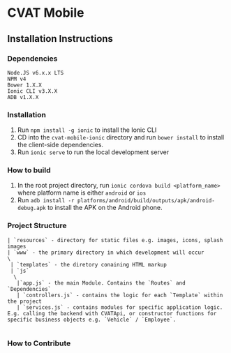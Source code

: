 # CVAT Mobile

## Installation Instructions

### Dependencies
```
Node.JS v6.x.x LTS
NPM v4
Bower 1.X.X
Ionic CLI v3.X.X
ADB v1.X.X
```

### Installation

1. Run `npm install -g ionic` to install the Ionic CLI
2. CD into the `cvat-mobile-ionic` directory and run `bower install` to install the client-side dependencies.
3. Run `ionic serve` to run the local development server


### How to build
1. In the root project directory, run `ionic cordova build <platform_name>` where platform name is either `android` or `ios`
2. Run `adb install -r platforms/android/build/outputs/apk/android-debug.apk` to install the APK on the Android phone.



### Project Structure
```
| `resources` - directory for static files e.g. images, icons, splash images
| `www` - the primary directory in which development will occur
\
 | `templates` - the diretory conaining HTML markup
 | `js`
  \
   |`app.js` - the main Module. Contains the `Routes` and `Dependencies`
   | `controllers.js` - contains the logic for each `Template` within the project
   | `services.js` - contains modules for specific application logic. E.g. calling the backend with CVATApi, or constructor functions for specific business objects e.g. `Vehicle` / `Employee`.


```


### How to Contribute
